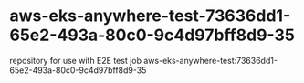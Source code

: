 # aws-eks-anywhere-test-73636dd1-65e2-493a-80c0-9c4d97bff8d9-35
repository for use with E2E test job aws-eks-anywhere-test:73636dd1-65e2-493a-80c0-9c4d97bff8d9-35
